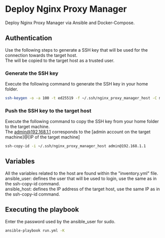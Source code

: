 # Deploy Nginx Proxy Manager

Deploy Nginx Proxy Manager via Ansible and Docker-Compose.

## Authentication
Use the following steps to generate a SSH key that will be used for the connection towards the target host.   
The will be copied to the target host as a trusted user.   

### Generate the SSH key
Execute the following command to generate the SSH key in your home folder.   
```bash
ssh-keygen -o -a 100 -t ed25519 -f ~/.ssh/nginx_proxy_manager_host -C me@me.com
```

### Push the SSH key to the target host
Execute the following command to copy the SSH key from your home folder to the target machine.   
The admin@192.168.1.1 corresponds to the [admin account on the target machine]@[IP of the target machine]    
```bash
ssh-copy-id -i ~/.ssh/nginx_proxy_manager_host admin@192.168.1.1
```

## Variables
All the variables related to the host are found within the "inventory.yml" file.    
ansible_user: defines the user that will be used to login, use the same as in the ssh-copy-id command.    
ansible_host: defines the IP address of the target host, use the same IP as in the ssh-copy-id command.    

## Executing the playbook
Enter the password used by the ansible_user for sudo.   
```bash
ansible-playbook run.yml -K
```
